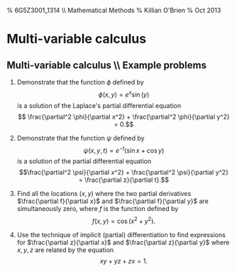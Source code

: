 % 6G5Z3001_1314 \\\\ Mathematical Methods
% Killian O'Brien
% Oct 2013
# Multi-variable calculus

## Multi-variable calculus \\\\ Example problems

1. Demonstrate that the function $\phi$ defined by $$\phi(x,y)=e^x \sin(y)$$ is a solution of the Laplace's partial differential equation 
$$ \frac{\partial^2 \phi}{\partial x^2} + \frac{\partial^2 \phi}{\partial y^2} = 0.$$

2. Demonstrate that the function $\psi$ defined by 
$$\psi(x,y,t) = e^{-t} \left ( \sin x + \cos y \right )$$
is a solution of the partial differential equation 
$$\frac{\partial^2 \psi}{\partial x^2} + \frac{\partial^2 \psi}{\partial y^2} = \frac{\partial z}{\partial t}.$$

3. Find all the locations $(x,y)$ where the two partial derivatives $\frac{\partial f}{\partial x}$ and $\frac{\partial f}{\partial y}$ are simultaneously zero, where $f$ is the function defined by 
$$f(x,y) = \cos \left ( x^2 + y^2 \right ).$$

4. Use the technique of implicit (partial) differentiation to find expressions for $\frac{\partial z}{\partial x}$ and $\frac{\partial z}{\partial y}$ where $x,y,z$ are related by the equation 
$$xy + yz + zx = 1 .$$

<div class="compute"><script type="text/x-sage">

</script></div>
 
 
 
 
 
 
 <!--- 
 <div class="compute"><script type="text/x-sage"><div class="compute"><script type="text/x-sage">
@interact
def tline(ep=slider(0.0001,4,0.1,0)):
          p=plot(sin(x), (x, 0, 2*pi));
          a=pi/2;
          u=a+ep;
          slope=(sin(u)-sin(a))/(u-a);
          q=plot(slope*(x-pi/2)+sin(pi/2), (x,0,2*pi), color='red');
          (p+q).show();
</script></div> </script></div> 


[`cloud.sagemath.com`](https://cloud.sagemath.com).
 --->

